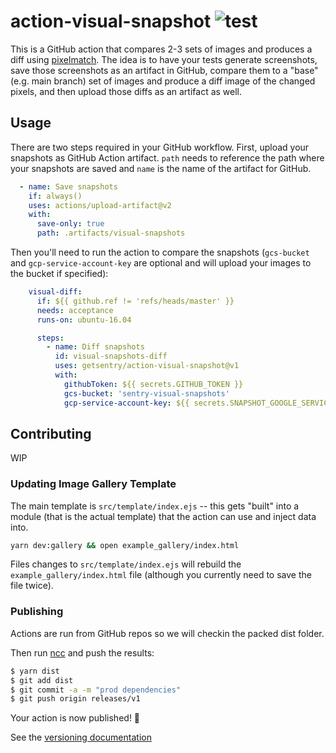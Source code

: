 # action-visual-snapshot ![test](https://github.com/getsentry/action-visual-snapshot/workflows/test/badge.svg)

This is a GitHub action that compares 2-3 sets of images and produces a diff using [pixelmatch](https://github.com/mapbox/pixelmatch). The idea is to have your tests generate screenshots, save those screenshots as an artifact in GitHub, compare them to a "base" (e.g. main branch) set of images and produce a diff image of the changed pixels, and then upload those diffs as an artifact as well.

## Usage

There are two steps required in your GitHub workflow. First, upload your snapshots as GitHub Action artifact. `path` needs to reference the path where your snapshots are saved and `name` is the name of the artifact for GitHub.

```yml
  - name: Save snapshots
    if: always()
    uses: actions/upload-artifact@v2
    with:
      save-only: true
      path: .artifacts/visual-snapshots
```

Then you'll need to run the action to compare the snapshots (`gcs-bucket` and `gcp-service-account-key`
are optional and will upload your images to the bucket if specified):

```yml
    visual-diff:
      if: ${{ github.ref != 'refs/heads/master' }}
      needs: acceptance
      runs-on: ubuntu-16.04

      steps:
        - name: Diff snapshots
          id: visual-snapshots-diff
          uses: getsentry/action-visual-snapshot@v1
          with:
            githubToken: ${{ secrets.GITHUB_TOKEN }}
            gcs-bucket: 'sentry-visual-snapshots'
            gcp-service-account-key: ${{ secrets.SNAPSHOT_GOOGLE_SERVICE_ACCOUNT_KEY }}
```

## Contributing

WIP

### Updating Image Gallery Template

The main template is `src/template/index.ejs` -- this gets "built" into a module (that is
the actual template) that the action can use and inject data into.

```bash
yarn dev:gallery && open example_gallery/index.html
```

Files changes to `src/template/index.ejs` will rebuild the `example_gallery/index.html` file (although you currently
need to save the file twice).


### Publishing
Actions are run from GitHub repos so we will checkin the packed dist folder.

Then run [ncc](https://github.com/zeit/ncc) and push the results:
```bash
$ yarn dist
$ git add dist
$ git commit -a -m "prod dependencies"
$ git push origin releases/v1
```

Your action is now published! :rocket:

See the [versioning documentation](https://github.com/actions/toolkit/blob/master/docs/action-versioning.md)
